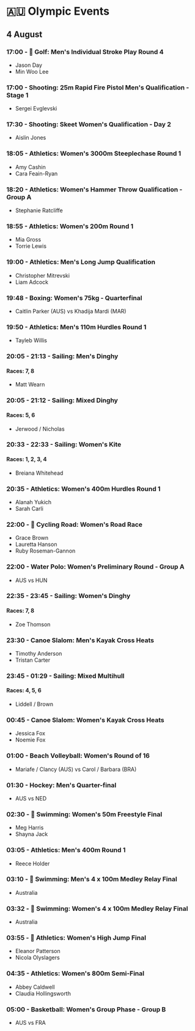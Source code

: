 # 🇦🇺 Olympic Events

## 4 August

### 17:00 - 🏅 Golf: Men's Individual Stroke Play Round 4
* Jason Day
* Min Woo Lee

### 17:00 - Shooting: 25m Rapid Fire Pistol Men's Qualification - Stage 1
* Sergei Evglevski

### 17:30 - Shooting: Skeet Women's Qualification - Day 2
* Aislin Jones

### 18:05 - Athletics: Women's 3000m Steeplechase Round 1
* Amy Cashin
* Cara Feain-Ryan

### 18:20 - Athletics: Women's Hammer Throw Qualification - Group A
* Stephanie Ratcliffe

### 18:55 - Athletics: Women's 200m Round 1
* Mia Gross
* Torrie Lewis

### 19:00 - Athletics: Men's Long Jump Qualification
* Christopher Mitrevski
* Liam Adcock

### 19:48 - Boxing: Women's 75kg - Quarterfinal
* Caitlin Parker (AUS) vs Khadija Mardi (MAR)

### 19:50 - Athletics: Men's 110m Hurdles Round 1
* Tayleb Willis

### 20:05 - 21:13 - Sailing: Men's Dinghy
#### Races: 7, 8
* Matt Wearn

### 20:05 - 21:12 - Sailing: Mixed Dinghy
#### Races: 5, 6
* Jerwood / Nicholas

### 20:33 - 22:33 - Sailing: Women's Kite
#### Races: 1, 2, 3, 4
* Breiana Whitehead

### 20:35 - Athletics: Women's 400m Hurdles Round 1
* Alanah Yukich
* Sarah Carli

### 22:00 - 🏅 Cycling Road: Women's Road Race
* Grace Brown
* Lauretta Hanson
* Ruby Roseman-Gannon

### 22:00 - Water Polo: Women's Preliminary Round - Group A
* AUS vs HUN

### 22:35 - 23:45 - Sailing: Women's Dinghy
#### Races: 7, 8
* Zoe Thomson

### 23:30 - Canoe Slalom: Men's Kayak Cross Heats
* Timothy Anderson
* Tristan Carter

### 23:45 - 01:29 - Sailing: Mixed Multihull
#### Races: 4, 5, 6
* Liddell / Brown

### 00:45 - Canoe Slalom: Women's Kayak Cross Heats
* Jessica Fox
* Noemie Fox

### 01:00 - Beach Volleyball: Women's Round of 16
* Mariafe / Clancy (AUS) vs Carol / Barbara (BRA)

### 01:30 - Hockey: Men's Quarter-final
* AUS vs NED

### 02:30 - 🏅 Swimming: Women's 50m Freestyle Final
* Meg Harris
* Shayna Jack

### 03:05 - Athletics: Men's 400m Round 1
* Reece Holder

### 03:10 - 🏅 Swimming: Men's 4 x 100m Medley Relay Final
* Australia

### 03:32 - 🏅 Swimming: Women's 4 x 100m Medley Relay Final
* Australia

### 03:55 - 🏅 Athletics: Women's High Jump Final
* Eleanor Patterson
* Nicola Olyslagers

### 04:35 - Athletics: Women's 800m Semi-Final
* Abbey Caldwell
* Claudia Hollingsworth

### 05:00 - Basketball: Women's Group Phase - Group B
* AUS vs FRA

